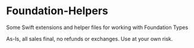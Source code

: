# Foundation-Helpers
Some Swift extensions and helper files for working with Foundation Types

As-Is, all sales final, no refunds or exchanges.
Use at your own risk.
